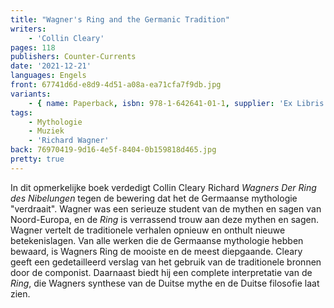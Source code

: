 ```yaml
---
title: "Wagner's Ring and the Germanic Tradition"
writers:
    - 'Collin Cleary'
pages: 118
publishers: Counter-Currents
date: '2021-12-21'
languages: Engels
front: 67741d6d-e8d9-4d51-a08a-ea71cfa7f9db.jpg
variants:
    - { name: Paperback, isbn: 978-1-642641-01-1, supplier: 'Ex Libris', size: { height: 216, width: 140, depth: 7 }, import_price: { currency: USD, amount: 15.0 }, price: 22.99, out_of_stock: 0 }
tags:
    - Mythologie
    - Muziek
    - 'Richard Wagner'
back: 76970419-9d16-4e5f-8404-0b159818d465.jpg
pretty: true
---
```


In dit opmerkelijke boek verdedigt Collin Cleary Richard *Wagners Der Ring des Nibelungen* tegen de bewering dat het de Germaanse mythologie "verdraait". Wagner was een serieuze student van de mythen en sagen van Noord-Europa, en de *Ring* is verrassend trouw aan deze mythen en sagen. Wagner vertelt de traditionele verhalen opnieuw en onthult nieuwe betekenislagen. Van alle werken die de Germaanse mythologie hebben bewaard, is Wagners Ring de mooiste en de meest diepgaande. Cleary geeft een gedetailleerd verslag van het gebruik van de traditionele bronnen door de componist. Daarnaast biedt hij een complete interpretatie van de *Ring*, die Wagners synthese van de Duitse mythe en de Duitse filosofie laat zien.

